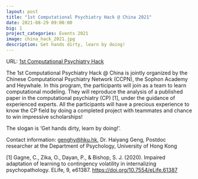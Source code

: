 ```yaml
---
layout: post
title: "1st Computational Psychiatry Hack @ China 2021"
date: 2021-08-29 09:00:00
big: 1
project_categories: Events 2021
image: china_hack_2021.jpg
description: Get hands dirty, learn by doing!
---
```


URL: [1st Computational Psychiatry Hack](https://www.heywhale.com/home/competition/612310e47db76d0017825f3b/?from=cp)

The 1st Computational Psychiatry Hack @ China is jointly organized by the Chinese Computational Psychiatry Network (CCPN), the Sophon Academy and Heywhale. In this program, the participants will join as a team to learn computational modeling. They will reproduce the analysis of a published paper in the computational psychiatry (CP) [1], under the guidance of experienced experts. All the participants will have a precious experience to know the CP field by doing a completed project with teammates and chance to win impressive scholarships! 

The slogan is ‘Get hands dirty, learn by doing!’.

Contact information: genghy@hku.hk, Dr. Haiyang Geng, Postdoc researcher at the Department of Psychology, University of Hong Kong

[1] Gagne, C., Zika, O., Dayan, P., & Bishop, S. J. (2020). Impaired adaptation of learning to contingency volatility in internalizing psychopathology. ELife, 9, e61387. https://doi.org/10.7554/eLife.61387
